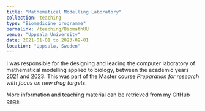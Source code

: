 ```yaml
---
title: "Mathematical Modelling Laboratory"
collection: teaching
type: "Biomedicine programme"
permalink: /teaching/BiomathUU
venue: "Uppsala University"
date: 2021-01-01 to 2023-09-01
location: "Uppsala, Sweden"
---
```


I was responsible for the designing and leading the computer laboratory of mathematical modelling applied to biology, between the academic years 2021 and 2023. This was part of the Master course <em>Preparation for research with focus on new drug targets</em>. 

More information and teaching material can be retrieved from my GitHub <a href="https://github.com/OresteAffatato/Biomathematics_lab_UU" title="hp">page</a>.